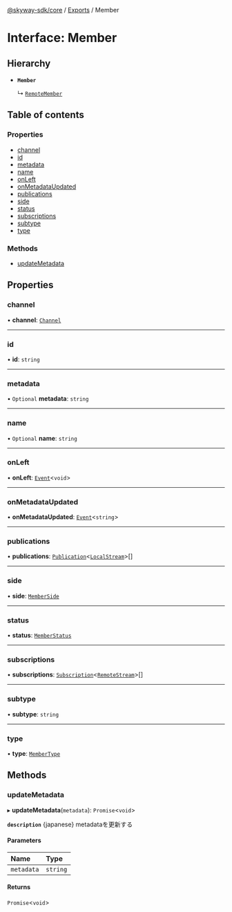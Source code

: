 [@skyway-sdk/core](../README.md) / [Exports](../modules.md) / Member

# Interface: Member

## Hierarchy

- **`Member`**

  ↳ [`RemoteMember`](RemoteMember.md)

## Table of contents

### Properties

- [channel](Member.md#channel)
- [id](Member.md#id)
- [metadata](Member.md#metadata)
- [name](Member.md#name)
- [onLeft](Member.md#onleft)
- [onMetadataUpdated](Member.md#onmetadataupdated)
- [publications](Member.md#publications)
- [side](Member.md#side)
- [status](Member.md#status)
- [subscriptions](Member.md#subscriptions)
- [subtype](Member.md#subtype)
- [type](Member.md#type)

### Methods

- [updateMetadata](Member.md#updatemetadata)

## Properties

### channel

• **channel**: [`Channel`](Channel.md)

___

### id

• **id**: `string`

___

### metadata

• `Optional` **metadata**: `string`

___

### name

• `Optional` **name**: `string`

___

### onLeft

• **onLeft**: [`Event`](../classes/Event.md)<`void`\>

___

### onMetadataUpdated

• **onMetadataUpdated**: [`Event`](../classes/Event.md)<`string`\>

___

### publications

• **publications**: [`Publication`](Publication.md)<[`LocalStream`](../modules.md#localstream)\>[]

___

### side

• **side**: [`MemberSide`](../modules.md#memberside)

___

### status

• **status**: [`MemberStatus`](../modules.md#memberstatus)

___

### subscriptions

• **subscriptions**: [`Subscription`](Subscription.md)<[`RemoteStream`](../modules.md#remotestream)\>[]

___

### subtype

• **subtype**: `string`

___

### type

• **type**: [`MemberType`](../modules.md#membertype)

## Methods

### updateMetadata

▸ **updateMetadata**(`metadata`): `Promise`<`void`\>

**`description`** {japanese} metadataを更新する

#### Parameters

| Name | Type |
| :------ | :------ |
| `metadata` | `string` |

#### Returns

`Promise`<`void`\>

